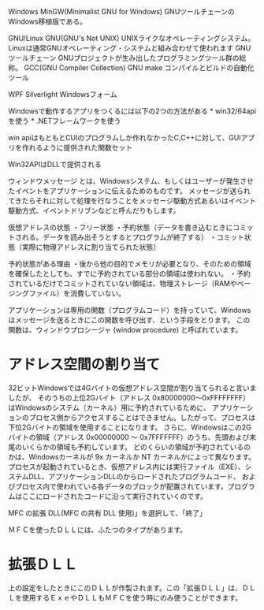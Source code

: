 Windows
  MinGW(Minimalist  GNU for Windows) GNUツールチェーンのWindows移植版である。

GNU/Linux
  GNU(GNU's Not UNIX) UNIXライクなオペレーティングシステム。Linuxは通常GNUオペレーティング・システムと組み合わせて使われます
    GNUツールチェーン GNUプロジェクトが生み出したプログラミングツール群の総称。
      GCC(GNU Compiler Collection)
      GNU make コンパイルとビルドの自動化ツール

WPF
Silverlight
Windowsフォーム


Windowsで動作するアプリをつくるには以下の2つの方法がある
    * win32/64apiを使う
    * .NETフレームワークを使う
  
win apiはもともとCUIのプログラムしか作れなかったC,C++に対して、GUIアプリを作れるように提供された関数セット  


Win32APIはDLLで提供される

ウィンドウメッセージ とは、Windowsシステム、もしくはユーザーが発生させたイベントをアプリケーションに伝えるためのものです。
メッセージが送られてきたらそれに対して処理を行なうことをメッセージ駆動方式あるいはイベント駆動方式、イベントドリブンなどと呼んだりもします。

仮想アドレスの状態
・フリー状態
・予約状態（データを書き込むときにコミットされる。データを読み出そうとするとプログラムが終了する）
・コミット状態（実際に物理アドレスに割り当てられた状態）

予約状態がある理由
・後から他の目的でメモリが必要となり、そのための領域を確保したとしても、すでに予約されている部分の領域は使われない。
・予約されているだけでコミットされていない領域は、物理ストレージ（RAMやページングファイル）を消費していない。

アプリケーションは専用の関数（プログラムコード）を持っていて、Windowsはメッセージを送るときにこの関数を呼び出す、という手段をとります。
この関数は、ウィンドウプロシージャ (window procedure) と呼ばれています。


# アドレス空間の割り当て
32ビットWindowsでは4Gバイトの仮想アドレス空間が割り当てられると言いましたが、
そのうちの上位2Gバイト（アドレス 0x80000000～0xFFFFFFFF）はWindowsのシステム（カーネル）用に予約されているために、
アプリケーションのプロセス側からアクセスすることはできません。したがって、プロセスは下位2Gバイトの領域を使用することになります。
さらに、Windowsはこの2Gバイトの領域（アドレス 0x00000000 ～ 0x7FFFFFFF）のうち、先頭および末尾のいくらかの領域も予約しています。
どのくらいの領域が予約されているのかは、Windowsカーネルが 9x カーネルか NT カーネルかによって異なります。
プロセスが起動されているとき、仮想アドレス内には実行ファイル（EXE）、システムDLL、アプリケーションDLLのからロードされたプログラムコード、
およびプロセス内で使われている各データのブロックが配置されています。プログラムはここにロードされたコードに沿って実行されていくのです。


MFC の拡張 DLL(MFC の共有 DLL 使用)」を選択して、「終了」

ＭＦＣを使ったＤＬＬには、ふたつのタイプがあります。
# 拡張ＤＬＬ
上の設定をしたときにこのＤＬＬが作製されます。この「拡張ＤＬＬ」は、ＤＬＬを使用するＥｘｅやＤＬＬもＭＦＣを使う時にのみ使うことができます。
